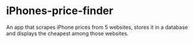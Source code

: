 # iPhones-price-finder
An app that scrapes iPhone prices from 5 websites, stores it in a database and displays the cheapest among those websites.
